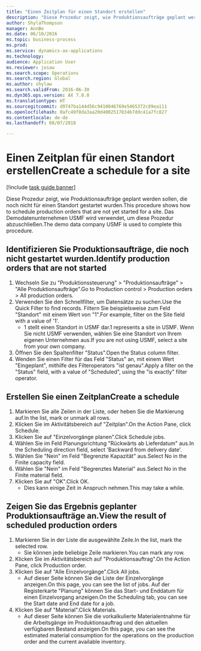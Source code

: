 ```yaml
--- 
title: "Einen Zeitplan für einen Standort erstellen"
description: "Diese Prozedur zeigt, wie Produktionsaufträge geplant werden sollen, die noch nicht für einen Standort gestartet wurden."
author: ShylaThompson
manager: AnnBe
ms.date: 06/10/2016
ms.topic: business-process
ms.prod: 
ms.service: dynamics-ax-applications
ms.technology: 
audience: Application User
ms.reviewer: josaw
ms.search.scope: Operations
ms.search.region: Global
ms.author: shylaw
ms.search.validFrom: 2016-06-30
ms.dyn365.ops.version: AX 7.0.0
ms.translationtype: HT
ms.sourcegitcommit: d9747ba144d56c9410846769e5465372c89ea111
ms.openlocfilehash: 0afc49f8da3aa20d4002517834b7ddc41a7fc827
ms.contentlocale: de-de
ms.lasthandoff: 08/07/2018

---
```

# <a name="create-a-schedule-for-a-site"></a><span data-ttu-id="ed698-103">Einen Zeitplan für einen Standort erstellen</span><span class="sxs-lookup"><span data-stu-id="ed698-103">Create a schedule for a site</span></span>

[!include [task guide banner](../../includes/task-guide-banner.md)]

<span data-ttu-id="ed698-104">Diese Prozedur zeigt, wie Produktionsaufträge geplant werden sollen, die noch nicht für einen Standort gestartet wurden.</span><span class="sxs-lookup"><span data-stu-id="ed698-104">This procedure shows how to schedule production orders that are not yet started for a site.</span></span>  <span data-ttu-id="ed698-105">Das Demodatenunternehmen USMF wird verwendet, um diese Prozedur abzuschließen.</span><span class="sxs-lookup"><span data-stu-id="ed698-105">The demo data company USMF is used to complete this procedure.</span></span>


## <a name="identify-production-orders-that-are-not-started"></a><span data-ttu-id="ed698-106">Identifizieren Sie Produktionsaufträge, die noch nicht gestartet wurden.</span><span class="sxs-lookup"><span data-stu-id="ed698-106">Identify production orders that are not started</span></span>
1. <span data-ttu-id="ed698-107">Wechseln Sie zu "Produktionssteuerung" > "Produktionsaufträge" > "Alle Produktionsaufträge".</span><span class="sxs-lookup"><span data-stu-id="ed698-107">Go to Production control > Production orders > All production orders.</span></span>
2. <span data-ttu-id="ed698-108">Verwenden Sie den Schnellfilter, um Datensätze zu suchen.</span><span class="sxs-lookup"><span data-stu-id="ed698-108">Use the Quick Filter to find records.</span></span> <span data-ttu-id="ed698-109">Filtern Sie beispielsweise zum Feld "Standort" mit einem Wert von "1".</span><span class="sxs-lookup"><span data-stu-id="ed698-109">For example, filter on the Site field with a value of '1'.</span></span>
    * <span data-ttu-id="ed698-110">1 stellt einen Standort in USMF dar.</span><span class="sxs-lookup"><span data-stu-id="ed698-110">1 represents a site in USMF.</span></span> <span data-ttu-id="ed698-111">Wenn Sie nicht USMF verwenden, wählen Sie eine Standort von Ihrem eigenen Unternehmen aus.</span><span class="sxs-lookup"><span data-stu-id="ed698-111">If you are not using USMF, select a site from your own company.</span></span>  
3. <span data-ttu-id="ed698-112">Öffnen Sie den Spaltenfilter "Status".</span><span class="sxs-lookup"><span data-stu-id="ed698-112">Open the Status column filter.</span></span>
4. <span data-ttu-id="ed698-113">Wenden Sie einen Filter für das Feld "Status" an, mit einem Wert "Eingeplant", mithilfe des Filteroperators "ist genau".</span><span class="sxs-lookup"><span data-stu-id="ed698-113">Apply a filter on the "Status" field, with a value of "Scheduled", using the "is exactly" filter operator.</span></span>

## <a name="create-a-schedule"></a><span data-ttu-id="ed698-114">Erstellen Sie einen Zeitplan</span><span class="sxs-lookup"><span data-stu-id="ed698-114">Create a schedule</span></span>
1. <span data-ttu-id="ed698-115">Markieren Sie alle Zeilen in der Liste, oder heben Sie die Markierung auf.</span><span class="sxs-lookup"><span data-stu-id="ed698-115">In the list, mark or unmark all rows.</span></span>
2. <span data-ttu-id="ed698-116">Klicken Sie im Aktivitätsbereich auf "Zeitplan".</span><span class="sxs-lookup"><span data-stu-id="ed698-116">On the Action Pane, click Schedule.</span></span>
3. <span data-ttu-id="ed698-117">Klicken Sie auf "Einzelvorgänge planen".</span><span class="sxs-lookup"><span data-stu-id="ed698-117">Click Schedule jobs.</span></span>
4. <span data-ttu-id="ed698-118">Wählen Sie im Feld Planungsrichtung "Rückwärts ab Lieferdatum" aus.</span><span class="sxs-lookup"><span data-stu-id="ed698-118">In the Scheduling direction field, select 'Backward from delivery date'.</span></span>
5. <span data-ttu-id="ed698-119">Wählen Sie "Nein" im Feld "Begrenzte Kapazität" aus.</span><span class="sxs-lookup"><span data-stu-id="ed698-119">Select No in the Finite capacity field.</span></span>
6. <span data-ttu-id="ed698-120">Wählen Sie "Nein" im Feld "Begrenztes Material" aus.</span><span class="sxs-lookup"><span data-stu-id="ed698-120">Select No in the Finite material field.</span></span>
7. <span data-ttu-id="ed698-121">Klicken Sie auf "OK".</span><span class="sxs-lookup"><span data-stu-id="ed698-121">Click OK.</span></span>
    * <span data-ttu-id="ed698-122">Dies kann einige Zeit in Anspruch nehmen.</span><span class="sxs-lookup"><span data-stu-id="ed698-122">This may take a while.</span></span>  

## <a name="view-the-result-of-scheduled-production-orders"></a><span data-ttu-id="ed698-123">Zeigen Sie das Ergebnis geplanter Produktionsaufträge an.</span><span class="sxs-lookup"><span data-stu-id="ed698-123">View the result of scheduled production orders</span></span>
1. <span data-ttu-id="ed698-124">Markieren Sie in der Liste die ausgewählte Zeile.</span><span class="sxs-lookup"><span data-stu-id="ed698-124">In the list, mark the selected row.</span></span>
    * <span data-ttu-id="ed698-125">Sie können jede beliebige Zeile markieren.</span><span class="sxs-lookup"><span data-stu-id="ed698-125">You can mark any row.</span></span>  
2. <span data-ttu-id="ed698-126">Klicken Sie im Aktivitätsbereich auf "Produktionsauftrag".</span><span class="sxs-lookup"><span data-stu-id="ed698-126">On the Action Pane, click Production order.</span></span>
3. <span data-ttu-id="ed698-127">Klicken Sie auf "Alle Einzelvorgänge".</span><span class="sxs-lookup"><span data-stu-id="ed698-127">Click All jobs.</span></span>
    * <span data-ttu-id="ed698-128">Auf dieser Seite können Sie die Liste der Einzelvorgänge anzeigen.</span><span class="sxs-lookup"><span data-stu-id="ed698-128">On this page, you can see the list of jobs.</span></span> <span data-ttu-id="ed698-129">Auf der Registerkarte "Planung" können Sie das Start- und Enddatum für einen Einzelvorgang anzeigen.</span><span class="sxs-lookup"><span data-stu-id="ed698-129">On the Scheduling tab, you can see the Start date and End date for a job.</span></span>  
4. <span data-ttu-id="ed698-130">Klicken Sie auf "Material".</span><span class="sxs-lookup"><span data-stu-id="ed698-130">Click Materials.</span></span>
    * <span data-ttu-id="ed698-131">Auf dieser Seite können Sie die vorkalkulierte Materialentnahme für die Arbeitsgänge im Produktionsauftrag und den aktuellen verfügbaren Bestand anzeigen.</span><span class="sxs-lookup"><span data-stu-id="ed698-131">On this page, you can see the estimated material consumption for the operations on the production order and the current available inventory.</span></span>  


